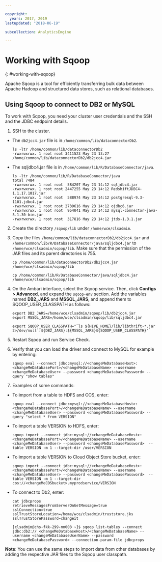 ```yaml
---

copyright:
  years: 2017, 2019
lastupdated: "2018-06-19"

subcollection: AnalyticsEngine

---
```


# Working with Sqoop
{: #working-with-sqoop}

Apache Sqoop is a tool for efficiently transferring bulk data between Apache Hadoop and structured data stores, such as relational databases.

## Using Sqoop to connect to DB2 or MySQL

To work with Sqoop, you need your cluster user credentials and the SSH  and the JDBC endpoint details.

1. SSH to the cluster.

  - The `db2jcc4.jar` file is in  `/home/common/lib/dataconnectorDb2`.

      ```
      ls -ltr /home/common/lib/dataconnectorDb2
      -rwxrwxrwx. 1 root root 3411523 May 23 13:27 /home/common/lib/dataconnectorDb2/db2jcc4.jar
      ```
  - The sqljdbc4.jar file is in `/home/common/lib/R/DatabaseConnector/java`.

      ```
      ls -ltr /home/common/lib/R/DatabaseConnector/java
      total 7484
      -rwxrwxrwx. 1 root root  584207 May 23 14:12 sqljdbc4.jar
      -rwxrwxrwx. 1 root root 2447255 May 23 14:12 RedshiftJDBC4-1.1.17.1017.jar
      -rwxrwxrwx. 1 root root  588974 May 23 14:12 postgresql-9.3-1101.jdbc4.jar
      -rwxrwxrwx. 1 root root 2739616 May 23 14:12 ojdbc6.jar
      -rwxrwxrwx. 1 root root  954041 May 23 14:12 mysql-connector-java-5.1.30-bin.jar
      -rwxrwxrwx. 1 root root  317816 May 23 14:12 jtds-1.3.1.jar
      ```
2. Create the directory `/sqoop/lib` under `/home/wce/clsadmin`.
3. Copy the files `/home/common/lib/dataconnectorDb2/db2jcc4.jar` and `/home/common/lib/R/DatabaseConnector/java/sqljdbc4.jar` to `/home/wce/clsadmin/sqoop/lib`. Make sure that the permission of the JAR files and its parent directories is 755.

    ```
    cp /home/common/lib/dataconnectorDb2/db2jcc4.jar /home/wce/clsadmin/sqoop/lib

    cp /home/common/lib/R/DatabaseConnector/java/sqljdbc4.jar /home/wce/clsadmin/sqoop/lib
    ```
4. On the Ambari interface, select the Sqoop service. Then, click **Configs > Advanced**, and expand the `sqoop-env` section. Add the  variables named **DB2_JARS** and **MSSQL_JARS**, and append them to SQOOP_USER_CLASSPATH as follows:

    ```
    export DB2_JARS=/home/wce/clsadmin/sqoop/lib/db2jcc4.jar
    export MSSQL_JARS=/home/wce/clsadmin/sqoop/lib/sqljdbc4.jar

    export SQOOP_USER_CLASSPATH="`ls ${HIVE_HOME}/lib/libthrift-*.jar 2>/dev/null`:${DB2_JARS}:${MSSQL_JARS}${SQOOP_USER_CLASSPATH}"
    ```
5. Restart Sqoop and run Service Check.
6. Verify that you can load the driver and connect to MySQL for example by entering:

    ```
    sqoop eval --connect jdbc:mysql://<changeMeDatabaseHost>:<changeMeDatabasePort>/<changeMeDatabaseName> --username <changeMeDatabaseUser> --password <changeMeDatabasePassword> --query "show tables"
    ```   
7. Examples of some commands:

  - To import from a table to HDFS and COS, enter:

    ```
    sqoop eval --connect jdbc:mysql://<changeMeDatabaseHost>:<changeMeDatabasePort>/<changeMeDatabaseName> --username <changeMeDatabaseUser> --password <changeMeDatabasePassword> --query "select * from VERSION"
    ```
  - To import a table VERSION to HDFS, enter:

    ```
    sqoop import --connect jdbc:mysql://<changeMeDatabaseHost>:<changeMeDatabasePort>/<changeMeDatabaseName> --username <changeMeDatabaseUser> --password <changeMeDatabasePassword>  --table VERSION -m 1 --target-dir /user/VERSION
    ```
  - To import a table VERSION to Cloud Object Store bucket, enter:

    ```
    sqoop import --connect jdbc:mysql://<changeMeDatabaseHost>:<changeMeDatabasePort>/<changeMeDatabaseName> --username <changeMeDatabaseUser> --password <changeMeDatabasePassword>  --table VERSION -m 1 --target-dir cos://<changeMeCOSbucket>.myprodservice/VERSION
    ```
  - To connect to Db2, enter:

    ```
    cat jdbcprops
    retrieveMessagesFromServerOnGetMessage=true
    sslConnection=true
    sslTrustStoreLocation=/home/wce/clsadmin/truststore.jks
    sslTrustStorePassword=changeit

    [clsadmin@chs-fkk-299-mn003 ~]$ sqoop list-tables --connect jdbc:db2:// <changeMeDatabaseHost>/<changeMeDatabaseName> --username <changeMeDatabaseUserName> --password <changeMeDatabasePassword> --connection-param-file jdbcprops
    ```

  **Note**: You can use the same steps to import data from other databases by adding the respective JAR files to the Sqoop user classpath.  
